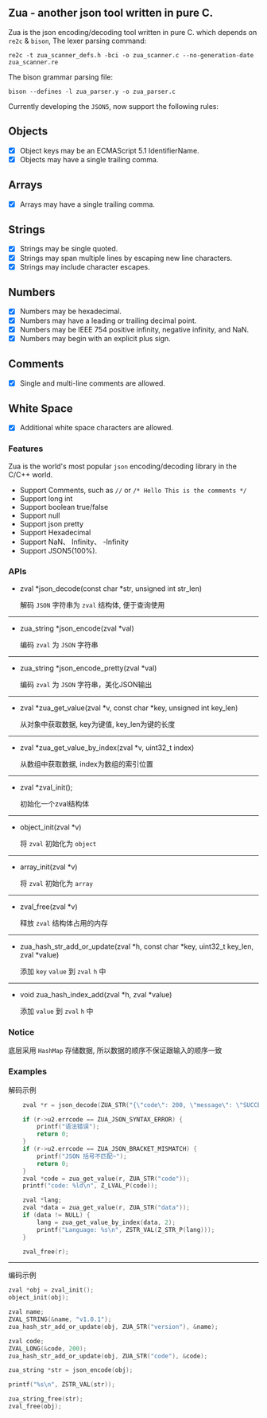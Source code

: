 ## Zua - another json tool written in pure C.

Zua is the json encoding/decoding tool written in pure C. which depends on `re2c` & `bison`, The lexer parsing command:

```shell script
re2c -t zua_scanner_defs.h -bci -o zua_scanner.c --no-generation-date zua_scanner.re
```

The bison grammar parsing file:

```shell script
bison --defines -l zua_parser.y -o zua_parser.c
```

Currently developing the `JSON5`, now support the following rules:

**Objects**
---

- [x] Object keys may be an ECMAScript 5.1 IdentifierName.
- [x] Objects may have a single trailing comma.

**Arrays**
---

- [x] Arrays may have a single trailing comma.

**Strings**
---

- [x] Strings may be single quoted.
- [x] Strings may span multiple lines by escaping new line characters.
- [x] Strings may include character escapes.

**Numbers**
---

- [x] Numbers may be hexadecimal.
- [x] Numbers may have a leading or trailing decimal point.
- [x] Numbers may be IEEE 754 positive infinity, negative infinity, and NaN.
- [x] Numbers may begin with an explicit plus sign.

**Comments**
---

- [x] Single and multi-line comments are allowed.

**White Space**
---

- [x] Additional white space characters are allowed.

### Features

Zua is the world's most popular `json` encoding/decoding library in the C/C++ world.
+ Support Comments, such as `//` or `/* Hello This is the comments */`
+ Support long int
+ Support boolean true/false
+ Support null
+ Support json pretty
+ Support Hexadecimal
+ Support NaN、 Infinity、 -Infinity
+ Support JSON5(100%).

### APIs

+ zval *json_decode(const char *str, unsigned int str_len)

    解码 `JSON` 字符串为 `zval` 结构体, 便于查询使用

---

+ zua_string *json_encode(zval *val)

    编码 `zval` 为 `JSON` 字符串

---
+ zua_string *json_encode_pretty(zval *val)

    编码 `zval` 为 `JSON` 字符串，美化JSON输出

---

+ zval *zua_get_value(zval *v, const char *key, unsigned int key_len)

    从对象中获取数据, key为键值, key_len为键的长度

---

+ zval *zua_get_value_by_index(zval *v, uint32_t index)

    从数组中获取数据, index为数组的索引位置

---
+ zval *zval_init();

    初始化一个zval结构体
---
+ object_init(zval *v)

    将 `zval` 初始化为 `object`

---
+ array_init(zval *v)

    将 `zval` 初始化为 `array`

---
+ zval_free(zval *v)

    释放 `zval` 结构体占用的内存

---
+ zua_hash_str_add_or_update(zval *h, const char *key, uint32_t key_len, zval *value)

    添加 `key` `value` 到 `zval` `h` 中

---
+ void zua_hash_index_add(zval *h, zval *value)

    添加 `value` 到 `zval` `h` 中

### Notice

底层采用 `HashMap` 存储数据, 所以数据的顺序不保证跟输入的顺序一致


### Examples

解码示例

```C
    zval *r = json_decode(ZUA_STR("{\"code\": 200, \"message\": \"SUCCESS\", \"data\":[\"Golang\", \"Java\", \"C/C++\"]}"));

    if (r->u2.errcode == ZUA_JSON_SYNTAX_ERROR) {
        printf("语法错误");
        return 0;
    }
    if (r->u2.errcode == ZUA_JSON_BRACKET_MISMATCH) {
        printf("JSON 括号不匹配~");
        return 0;
    }
    zval *code = zua_get_value(r, ZUA_STR("code"));
    printf("code: %ld\n", Z_LVAL_P(code));

    zval *lang;
    zval *data = zua_get_value(r, ZUA_STR("data"));
    if (data != NULL) {
        lang = zua_get_value_by_index(data, 2);
        printf("Language: %s\n", ZSTR_VAL(Z_STR_P(lang)));
    }

    zval_free(r);
```

---
编码示例

```c
zval *obj = zval_init();
object_init(obj);

zval name;
ZVAL_STRING(&name, "v1.0.1");
zua_hash_str_add_or_update(obj, ZUA_STR("version"), &name);

zval code;
ZVAL_LONG(&code, 200);
zua_hash_str_add_or_update(obj, ZUA_STR("code"), &code);

zua_string *str = json_encode(obj);

printf("%s\n", ZSTR_VAL(str));

zua_string_free(str);
zval_free(obj);
```